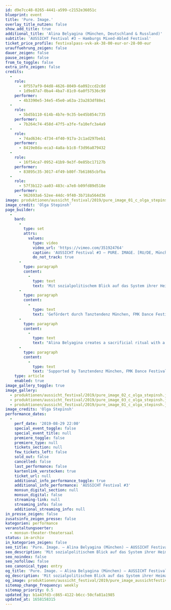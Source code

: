 ```yaml
---
id: d9e7cc48-0265-4441-a599-c2152e36051c
blueprint: event
title: 'Pure. Image.'
overlay_title_nutzen: false
show_add_title: true
additional_title: 'Alina Belyagina (München, Deutschland & Russland)'
subtitle: 'AUSSICHT Festival #3 – Hamburgs Mixed-Abled Festival'
ticket_price_profile: festivalpass-vvk-ak-38-00-eur-or-28-00-eur
urauffuehrung_zeigen: false
dauer_zeigen: false
pause_zeigen: false
from_to_toggle: false
extra_info_zeigen: false
credits:
  -
    role:
      - 8f557af9-04d8-4626-8049-6a092ccd2c8d
      - 1d9e87a7-0ba4-4ba7-81c0-6a0f57536c99
    performer:
      - 4b3390e5-34e5-45e0-a63a-23a283df88e1
  -
    role:
      - 5bd5b110-614b-4b7e-9c35-be45b854c735
    performer:
      - 7b264c74-458d-47f5-a3fe-fa10efc3a4a9
  -
    role:
      - 74ad634c-4734-4f40-917a-2c1ad297beb1
    performer:
      - 8419e8da-eca3-4a8a-b1c8-f3d96a879432
  -
    role:
      - 16f54ca7-0952-41b9-9e3f-0e85bc17127b
    performer:
      - 83895c35-3017-4f49-b80f-7b61865cbfba
  -
    role:
      - 57f3b122-aa03-483c-a7e8-b09fd89d518e
    performer:
      - 962693a6-52ee-44dc-9f40-3b718a564d36
image: produktionen/aussicht_festival/2019/pure_image_01_c_olga_stepinsh.jpg
image_credit: 'Olga Stepinsh'
page_builder:
  -
    bard:
      -
        type: set
        attrs:
          values:
            type: video
            video_url: 'https://vimeo.com/351924764'
            caption: 'AUSSICHT Festival #3 – PURE. IMAGE. [RU/DE, München]'
            do_not_track: true
      -
        type: paragraph
        content:
          -
            type: text
            text: 'Mit sozialpolitischem Blick auf das System ihrer Heimat Russland und dessen Opfer kreiert Alina Belyagina ein Opferritual. Ihr Tanz-Solo basiert auf Körperreaktionen von Opfern und deren nervösen Ticks und Fixierung.'
      -
        type: paragraph
        content:
          -
            type: text
            text: 'Gefördert durch Tanztendenz München, FMK Dance Festival Laos, CCZiL Moscow.'
      -
        type: paragraph
        content:
          -
            type: text
            text: "Alina Belyagina creates a sacrificial ritual with a socio-political view of the system of her native Russia and its victims. Her dance-solo is based on body reactions of victims and their nervous tics and fixation.\_"
      -
        type: paragraph
        content:
          -
            type: text
            text: 'Supported by Tanztendenz München, FMK Dance Festival Laos, CCZiL Moscow.'
    type: article
    enabled: true
image_gallery_toggle: true
image_gallery:
  - produktionen/aussicht_festival/2019/pure_image_02_c_olga_stepinsh.jpg
  - produktionen/aussicht_festival/2019/pure_image_03_c_olga_stepinsh.jpg
  - produktionen/aussicht_festival/2019/pure_image_01_c_olga_stepinsh.jpg
image_credits: 'Olga Stepinsh'
performance_dates:
  -
    perf_date: '2019-08-29 22:00'
    special_event_toggle: false
    special_event_title: null
    premiere_toggle: false
    premiere_type: null
    tickets_section: null
    few_tickets_left: false
    sold_out: false
    cancelled: false
    last_performance: false
    kartenlink_verstecken: true
    ticket_url: null
    additional_info_performance_toggle: true
    additional_info_performance: 'AUSSICHT Festival #3'
    monsun_digital_section: null
    monsun_digital: false
    streaming-link: null
    streaming_info: false
    additional_streaming_info: null
in_presse_zeigen: false
zusatsinfo_zeigen_presse: false
kategorien: performance
veranstaltungsoerter:
  - monsun-theater-theatersaal
status: im-archiv
in_kategorien_zeigen: false
seo_title: 'Pure. Image. – Alina Belyagina (München) – AUSSICHT Festival #3'
seo_description: 'Mit sozialpolitischem Blick auf das System ihrer Heimat Russland und dessen Opfer kreiert Alina Belyagina in ihrem Solo-Tanz ein Opferritual.'
seo_noindex: false
seo_nofollow: false
seo_canonical_type: entry
og_title: 'Pure. Image. – Alina Belyagina (München) – AUSSICHT Festival #3'
og_description: 'Mit sozialpolitischem Blick auf das System ihrer Heimat Russland und dessen Opfer kreiert Alina Belyagina in ihrem Solo-Tanz ein Opferritual.'
og_image: produktionen/aussicht_festival/2019/pure_image_aussichtfestival_social_media_image.jpg
sitemap_change_frequency: weekly
sitemap_priority: 0.5
updated_by: b1a43fd3-c865-4122-b6cc-50cfa81a1985
updated_at: 1658158315
---
```


